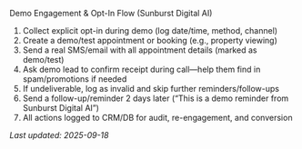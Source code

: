  Demo Engagement & Opt-In Flow (Sunburst Digital AI)

1. Collect explicit opt-in during demo (log date/time, method, channel)
2. Create a demo/test appointment or booking (e.g., property viewing)
3. Send a real SMS/email with all appointment details (marked as demo/test)
4. Ask demo lead to confirm receipt during call—help them find in spam/promotions if needed
5. If undeliverable, log as invalid and skip further reminders/follow-ups
6. Send a follow-up/reminder 2 days later (“This is a demo reminder from Sunburst Digital AI”)
7. All actions logged to CRM/DB for audit, re-engagement, and conversion

_Last updated: 2025-09-18_